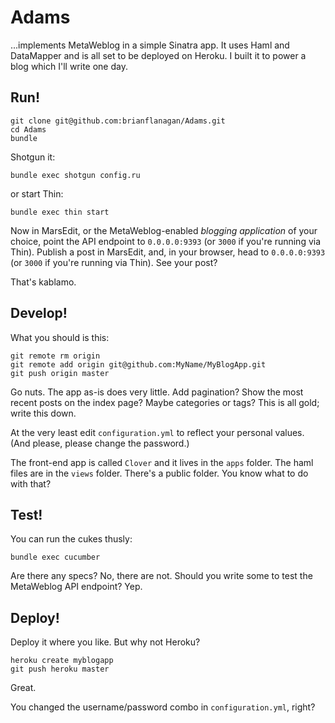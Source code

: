 # Adams

...implements MetaWeblog in a simple Sinatra app. It uses Haml and DataMapper and is all set to be deployed on Heroku. I built it to power a blog which I'll write one day.

## Run!

    git clone git@github.com:brianflanagan/Adams.git
    cd Adams
    bundle

Shotgun it:

    bundle exec shotgun config.ru

or start Thin:

    bundle exec thin start

Now in MarsEdit, or the MetaWeblog-enabled _blogging application_ of your choice, point the API endpoint to `0.0.0.0:9393` (or `3000` if you're running via Thin). Publish a post in MarsEdit, and, in your browser, head to `0.0.0.0:9393` (or `3000` if you're running via Thin). See your post?

That's kablamo.

## Develop!

What you should is this:

    git remote rm origin
    git remote add origin git@github.com:MyName/MyBlogApp.git
    git push origin master

Go nuts. The app as-is does very little. Add pagination? Show the most recent posts on the index page? Maybe categories or tags? This is all gold; write this down.

At the very least edit `configuration.yml` to reflect your personal values. (And please, please change the password.)

The front-end app is called `Clover` and it lives in the `apps` folder. The haml files are in the `views` folder. There's a public folder. You know what to do with that?

## Test!

You can run the cukes thusly:

    bundle exec cucumber

Are there any specs? No, there are not. Should you write some to test the MetaWeblog API endpoint? Yep.

## Deploy!

Deploy it where you like. But why not Heroku?

    heroku create myblogapp
    git push heroku master

Great.

You changed the username/password combo in `configuration.yml`, right?